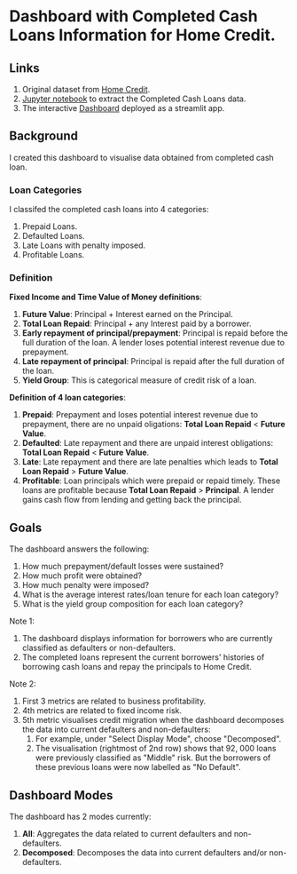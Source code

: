 # Dashboard with Completed Cash Loans Information for Home Credit.

## Links
1. Original dataset from [Home Credit](https://www.kaggle.com/competitions/home-credit-default-risk/data).
2. [Jupyter notebook](https://github.com/HoWeiChin/GA_Capstone/blob/main/extracting-instalment-payment-features.ipynb) to extract the Completed Cash Loans data.
3. The interactive [Dashboard](https://howeichin-ga-capstone-homecreditdashboard-app-hg8136.streamlit.app/) deployed as a streamlit app.

## Background
<p>I created this dashboard to visualise data obtained from completed cash loan. </p>

### Loan Categories
I classifed the completed cash loans into 4 categories:
1. Prepaid Loans.
2. Defaulted Loans.
3. Late Loans with penalty imposed.
4. Profitable Loans.

### Definition

**Fixed Income and Time Value of Money definitions**:
1. **Future Value**: Principal + Interest earned on the Principal.
2. **Total Loan Repaid**: Principal + any Interest paid by a borrower.
3. **Early repayment of principal/prepayment**: Principal is repaid before the full duration of the loan. A lender loses potential interest revenue due to prepayment.
4. **Late repayment of principal**:  Principal is repaid after the full duration of the loan.
5. **Yield Group**: This is categorical measure of credit risk of a loan.

**Definition of 4 loan categories**:
1. **Prepaid**: Prepayment and loses potential interest revenue due to prepayment, there are no unpaid oligations: **Total Loan Repaid** < **Future Value**.
2. **Defaulted**: Late repayment and there are unpaid interest obligations: **Total Loan Repaid** < **Future Value**.
3. **Late**: Late repayment and there are late penalties which leads to  **Total Loan Repaid** > **Future Value**.
4. **Profitable**: Loan principals which were prepaid or repaid timely. These loans are profitable because **Total Loan Repaid** > **Principal**. A lender gains cash flow from lending and getting back the principal.

## Goals
The dashboard answers the following:
1. How much prepayment/default losses were sustained?
2. How much profit were obtained?
3. How much penalty were imposed?
4. What is the average interest rates/loan tenure for each loan category?
5. What is the yield group composition for each loan category?

Note 1: 
1. The dashboard displays information for borrowers who are currently classified as defaulters or non-defaulters.
2. The completed loans represent the current borrowers' histories of borrowing cash loans and repay the principals to Home Credit.

Note 2: 
1. First 3 metrics are related to business profitability. 
2. 4th metrics are related to fixed income risk. 
3. 5th metric visualises credit migration when the dashboard decomposes the data into current defaulters and non-defaulters:
    1. For example, under "Select Display Mode", choose "Decomposed".
    2. The visualisation (rightmost of 2nd row) shows that 92, 000 loans were previously classified as "Middle" risk. But the borrowers of these previous loans were now labelled as "No Default".

## Dashboard Modes
The dashboard has 2 modes currently:
1. **All**: Aggregates the data related to current defaulters and non-defaulters.
2. **Decomposed**: Decomposes the data into current defaulters and/or non-defaulters.
